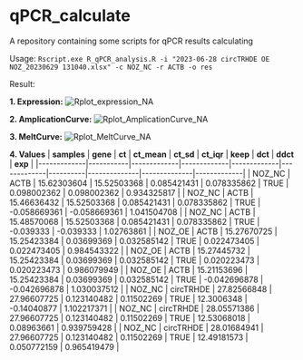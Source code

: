 # qPCR_calculate
A repository containing some scripts for qPCR results calculating

Usage:
`Rscript.exe R_qPCR_analysis.R -i "2023-06-28 circTRHDE OE NOZ_20230629 131040.xlsx" -c NOZ_NC -r ACTB -o res`

Result:

**1. Expression:**
![Rplot_expression_NA](https://github.com/mingshsmu/qPCR_calculate/assets/47083119/c28fa64b-ff50-42eb-ab60-d24b8f16ce91)

**2. AmplicationCurve:**
![Rplot_AmplicationCurve_NA](https://github.com/mingshsmu/qPCR_calculate/assets/47083119/9d30789e-20db-4276-8efc-06e545e11063)

**3. MeltCurve:**
![Rplot_MeltCurve_NA](https://github.com/mingshsmu/qPCR_calculate/assets/47083119/9592a494-b421-46a2-91e7-692110a416b5)

**4. Values**
| **samples** | **gene**  | **ct**      | **ct_mean** | **ct_sd**   | **ct_iqr**  | **keep** | **dct**      | **ddct**     | **exp**     |
|-------------|-----------|-------------|-------------|-------------|-------------|----------|--------------|--------------|-------------|
| NOZ_NC      | ACTB      | 15.62303604 | 15.52503368 | 0.085421431 | 0.078335862 | TRUE     | 0.098002362  | 0.098002362  | 0.934325817 |
| NOZ_NC      | ACTB      | 15.46636432 | 15.52503368 | 0.085421431 | 0.078335862 | TRUE     | -0.058669361 | -0.058669361 | 1.041504708 |
| NOZ_NC      | ACTB      | 15.48570068 | 15.52503368 | 0.085421431 | 0.078335862 | TRUE     | -0.039333    | -0.039333    | 1.02763861  |
| NOZ_OE      | ACTB      | 15.27670725 | 15.25423384 | 0.03699369  | 0.032585142 | TRUE     | 0.022473405  | 0.022473405  | 0.984543322 |
| NOZ_OE      | ACTB      | 15.27445732 | 15.25423384 | 0.03699369  | 0.032585142 | TRUE     | 0.020223473  | 0.020223473  | 0.986079949 |
| NOZ_OE      | ACTB      | 15.21153696 | 15.25423384 | 0.03699369  | 0.032585142 | TRUE     | -0.042696878 | -0.042696878 | 1.030037512 |
| NOZ_NC      | circTRHDE | 27.82566848 | 27.96607725 | 0.123140482 | 0.11502269  | TRUE     | 12.3006348   | -0.14040877  | 1.102217371 |
| NOZ_NC      | circTRHDE | 28.05571386 | 27.96607725 | 0.123140482 | 0.11502269  | TRUE     | 12.53068018  | 0.08963661   | 0.939759428 |
| NOZ_NC      | circTRHDE | 28.01684941 | 27.96607725 | 0.123140482 | 0.11502269  | TRUE     | 12.49181573  | 0.050772159  | 0.965419479 |
